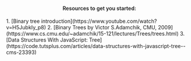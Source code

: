 <h4 style="text-align: center;font-weight:600;">Resources to get you started:</h4>
1. [Binary tree introduction](https://www.youtube.com/watch?v=H5JubkIy_p8)
2. [Binary Trees by Victor S.Adamchik, CMU, 2009](https://www.cs.cmu.edu/~adamchik/15-121/lectures/Trees/trees.html)
3. [Data Structures With JavaScript: Tree](https://code.tutsplus.com/articles/data-structures-with-javascript-tree--cms-23393)